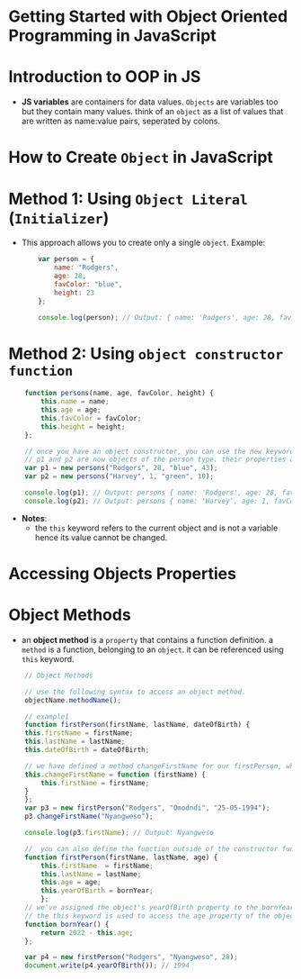# Getting Started with Object Oriented Programming in JavaScript

# Introduction to OOP in JS
* __JS variables__ are containers for data values. `Objects` are variables too but they contain many values. think of an `object` as a list of values that are written as name:value pairs, seperated by colons.

# How to Create `Object` in JavaScript

# Method 1: Using `Object Literal` (`Initializer`)
* This approach allows you to create only a single `object`. Example:

    ```js
        var person = {
            name: "Rodgers",
            age: 28,
            favColor: "blue",
            height: 23
        };

        console.log(person); // Output: { name: 'Rodgers', age: 28, favColor: 'blue', height: 23 }
    ```

# Method 2: Using `object constructor function`
```js
    function persons(name, age, favColor, height) {
        this.name = name;
        this.age = age;
        this.favColor = favColor;
        this.height = height;
    };

    // once you have an object constructor, you can use the new keyword to create new objects of the same type
    // p1 and p2 are now objects of the person type. their properties are assigned to the corresponding value
    var p1 = new persons("Rodgers", 28, "blue", 43);
    var p2 = new persons("Harvey", 1, "green", 10);

    console.log(p1); // Output: persons { name: 'Rodgers', age: 28, favColor: 'blue', height: 43 }
    console.log(p2); // Output: persons { name: 'Harvey', age: 1, favColor: 'green', height: 10 }
```

* __Notes__:
  * the `this` keyword refers to the current object and is not a variable hence its value cannot be changed.

# Accessing Objects Properties

# Object Methods
* an __object method__ is a `property` that contains a function definition. a `method` is a function, belonging to an `object`. it can be referenced using `this` keyword.

```js
    // Object Methods

    // use the following syntax to access an object method.
    objectName.methodName();

    // example1
    function firstPerson(firstName, lastName, dateOfBirth) {
    this.firstName = firstName;
    this.lastName = lastName;
    this.dateOfBirth = dateOfBirth;

    // we have defined a method changeFirstName for our firstPerson, which is a function that takes a parameter firstName and assigns to it the firstName property of the object.
    this.changeFirstName = function (firstName) {
        this.firstName = firstName;
    }
    };
    var p3 = new firstPerson("Rodgers", "Omodndi", "25-05-1994");
    p3.changeFirstName("Nyangweso");

    console.log(p3.firstName); // Output: Nyangweso

    //  you can also define the function outside of the constructor function and associate it with the object
    function firstPerson(firstName, lastName, age) {
        this.firstName  = firstName;
        this.lastName = lastName;
        this.age = age;
        this.yearOfBirth = bornYear;
        };
    // we've assigned the object's yearOfBirth property to the bornYear function
    // the this keyword is used to access the age property of the object which is going to call the method
    function bornYear() {
        return 2022 - this.age;
    };

    var p4 = new firstPerson("Rodgers", "Nyangweso", 28);
    document.write(p4.yearOfBirth()); // 1994
```